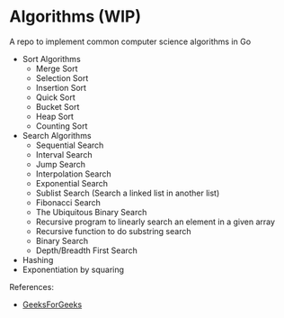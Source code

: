 # Algorithms (WIP)

A repo to implement common computer science algorithms in Go

* Sort Algorithms
  * Merge Sort
  * Selection Sort
  * Insertion Sort
  * Quick Sort
  * Bucket Sort
  * Heap Sort
  * Counting Sort
* Search Algorithms
  * Sequential Search
  * Interval Search
  * Jump Search
  * Interpolation Search
  * Exponential Search
  * Sublist Search (Search a linked list in another list)
  * Fibonacci Search
  * The Ubiquitous Binary Search
  * Recursive program to linearly search an element in a given array
  * Recursive function to do substring search
  * Binary Search
  * Depth/Breadth First Search
* Hashing
* Exponentiation by squaring

References:
* [GeeksForGeeks](https://www.geeksforgeeks.org/fundamentals-of-algorithms/?ref=lbp)